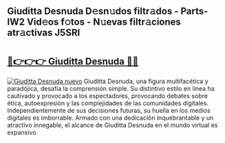 ## Giuditta Desnuda D𝚎sn𝚞dos filtr𝚊dos - Parts-lW2 Vid𝚎os f𝚘tos - N𝚞evas filtr𝚊ciones atr𝚊ctivas J5SRl

# <h2><a href="http://mbbvx4l.tromn.icu/?c=Giuditta+Desnuda">🔗👉👉👉 Giuditta Desnuda 🔗🔗</a></h2>

[![Giuditta Desnuda nuevo](https://i.imgur.com/pEAQMta.gif)](http://mbbvx4l.tromn.icu/?c=Giuditta+Desnuda)
Giuditta Desnuda, una figura multifacética y paradójica, desafía la comprensión simple. Su distintivo estilo en línea ha cautivado y provocado a los espectadores, provocando debates sobre ética, autoexpresión y las complejidades de las comunidades digitales. Independientemente de sus decisiones futuras, su huella en los medios digitales es imborrable. Armado con una dedicación inquebrantable y un atractivo innegable, el alcance de Giuditta Desnuda en el mundo virtual es expansivo.
